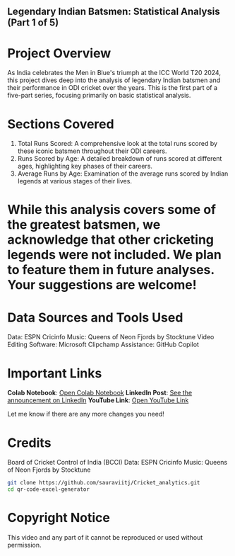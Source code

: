 ## Legendary Indian Batsmen: Statistical Analysis (Part 1 of 5)
# Project Overview
As India celebrates the Men in Blue's triumph at the ICC World T20 2024, this project dives deep into the analysis of legendary Indian batsmen and their performance in ODI cricket over the years. This is the first part of a five-part series, focusing primarily on basic statistical analysis.

# Sections Covered
1. Total Runs Scored: A comprehensive look at the total runs scored by these iconic batsmen throughout their ODI careers.
2. Runs Scored by Age: A detailed breakdown of runs scored at different ages, highlighting key phases of their careers.
3. Average Runs by Age: Examination of the average runs scored by Indian legends at various stages of their lives.
# While this analysis covers some of the greatest batsmen, we acknowledge that other cricketing legends were not included. We plan to feature them in future analyses. Your suggestions are welcome!

# Data Sources and Tools Used
Data: ESPN Cricinfo
Music: Queens of Neon Fjords by Stocktune
Video Editing Software: Microsoft Clipchamp
Assistance: GitHub Copilot
# Important Links


**Colab Notebook**: [Open Colab Notebook](https://colab.research.google.com/drive/17OKGI_LG0o1EnVKE6JLQZ9IPhIfxpAPt?usp=sharing)
**LinkedIn Post**: [See the announcement on LinkedIn](https://www.linkedin.com/posts/saurav-chowdhury-a193b3117_cricket-t20-worldcup-activity-7214521037315571712-hnve?utm_source=share&utm_medium=member_desktop)
**YouTube Link**: [Open YouTube Link](https://youtu.be/6Kz-f0upxnI)


Let me know if there are any more changes you need!
# Credits
Board of Cricket Control of India (BCCI)
Data: ESPN Cricinfo
Music: Queens of Neon Fjords by Stocktune
```bash
git clone https://github.com/sauraviitj/Cricket_analytics.git
cd qr-code-excel-generator

```
# Copyright Notice
This video and any part of it cannot be reproduced or used without permission.
